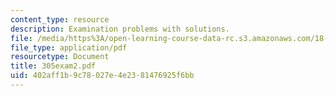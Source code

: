```yaml
---
content_type: resource
description: Examination problems with solutions.
file: /media/https%3A/open-learning-course-data-rc.s3.amazonaws.com/18-305-advanced-analytic-methods-in-science-and-engineering-fall-2004/402aff1b9c78027e4e2381476925f6bb_305exam2.pdf
file_type: application/pdf
resourcetype: Document
title: 305exam2.pdf
uid: 402aff1b-9c78-027e-4e23-81476925f6bb
---
```

